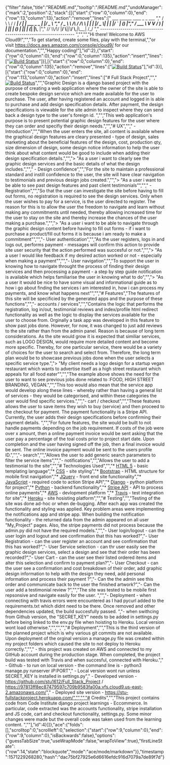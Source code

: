 {"filter":false,"title":"README.md","tooltip":"/README.md","undoManager":{"mark":2,"position":2,"stack":[[{"start":{"row":0,"column":0},"end":{"row":13,"column":13},"action":"remove","lines":["         ___        ______     ____ _                 _  ___  ","        / \\ \\      / / ___|   / ___| | ___  _   _  __| |/ _ \\ ","       / _ \\ \\ /\\ / /\\___ \\  | |   | |/ _ \\| | | |/ _` | (_) |","      / ___ \\ V  V /  ___) | | |___| | (_) | |_| | (_| |\\__, |","     /_/   \\_\\_/\\_/  |____/   \\____|_|\\___/ \\__,_|\\__,_|  /_/ "," ----------------------------------------------------------------- ","","","Hi there! Welcome to AWS Cloud9!","","To get started, create some files, play with the terminal,","or visit https://docs.aws.amazon.com/console/cloud9/ for our documentation.","","Happy coding!"],"id":2},{"start":{"row":0,"column":0},"end":{"row":0,"column":135},"action":"insert","lines":["[![Build Status](https://travis-ci.org/stu1612/Full_Stack_Project.svg?branch=master)](https://travis-ci.org/stu1612/Full_Stack_Project)"]}],[{"start":{"row":0,"column":0},"end":{"row":0,"column":135},"action":"remove","lines":["[![Build Status](https://travis-ci.org/stu1612/Full_Stack_Project.svg?branch=master)](https://travis-ci.org/stu1612/Full_Stack_Project)"],"id":3}],[{"start":{"row":0,"column":0},"end":{"row":113,"column":0},"action":"insert","lines":["# Full Stack Project","","[![Build Status](https://travis-ci.org/stu1612/Full_Stack_Project.svg?branch=master)](https://travis-ci.org/stu1612/Full_Stack_Project)","","Graphic Design is a django based project with the purpose of creating a web application where the owner of the site is able to create bespoke design service which are made available for the user to purchase.  The user, after having registered an account and logged in is able to purchase and add design specification details.  After payment, the design specifications is viewable for the site admin to inspect where they can send back a design type to the user's foreign id.  ","","This web application's purpose is to present potential graphic design features for the user where they can order and specifiy their design needs.","","# UX","","  - Introduction","","When the user enters the site, all content is available where the graphical design features are cleary presented - type of design, sales marketing about the beneficial features of the design, cost, production qty, size dimension of design, some design notice information to help the user think about what content would be good to include when adding their design specification details.","","> \"As a user i want to clearly see the graphic design services and the basic details of what the design includes.","","  - Design confidence","","For the site to maintain a professional standard and instill confidence to the user, the site will have clear navigation to testimonials and previous design jobs created.","","> \"As a user i want to be able to see past design features and past client testimonials\"","","  - Registration","","So that the user can investigate the site before having to fill out forms, no registration is required to see the design services.  Only when the user wishes to pay for a service, is the user directed to register.  The reason for this is to allow the user the freedom to navigate and learn without making any commitments until needed, thereby allowing increased time for the user to stay on the site and thereby increase the chances of the user making a purchase.","","> \"As a user i want to be able to navigate through the graphic design content before having to fill out forms - if i want to purchase a product/fill out forms it is because i am ready to make a commitment\"","","- User authentication","","As the user registers, logs in and logs out, performs payment - messages will confirm this action to provide site user security that the action performed was succesful or not.","","> \"As a user I would like feedback if my desired action worked or not - especially when making a payment\"","","- User navigation","","To support the user in knowing how to navigate throught the process of finding their design services and then processing a payment - a step by step guide notification is available which helps familiarise the user in knowing what to do","","> \"As a user it would be nice to have some visual and informational guide as to how i go about finding the services i am interested in, how i can process my payments, and know what happens next\"","","# Features","The features of this site will be specificied by the generated apps and the purpose of these functions","","- accounts / services","","Contains the logic that performs the registration, log in/out, testimonial reviews and index/profile html redirect functionality as well as the logic to display the services available for the user to choose from.  Orginally a task app was developed in this feature to show past jobs done.  However, for now, it was changed to just add reviews to the site rather than from the admin panel.  Reason is because of long term considerations.  As the site would grow it is expected that similiar services, such as LOGO DESIGN, would require more detailed content and become more specific.  Thereby, for one particular service, there would be a variety of choices for the user to search and select from.  Therefore, the long term plan would be to showcase previous jobs done when the user selects a specific service type.","> \"My client needs a logo design for a startup vegan restaurant which wants to advertise itself as a high street restaurant which appeals for all food eater\"","","The example above shows the need for the user to want to see previous jobs done related to :FOOD, HIGH STREET BRANDING, VEGAN.","","This too would also mean that the service app would develop along these lines - whereby rather than having a general list of services - they would be categorised, and within these categories the user would find specific services.","","- cart / checkout","","These features allows the user to save items they wish to buy (service) and then proceed to the checkout for payment.  The payment functionality is a Stripe API.  Currently, the user adds their design specifications before confirming their payment details.  ","","For future features, the site would be built to not handle payments depending on the job requirement.  If costs of the job were over x amount, then a online payment invoice would be sent asking that the user pay a percentage of the toal costs prior to project start date.  Upon completion and the user having signed off the job, then a final invoice would be sent.  The online invoice payment would be sent to the users profile ID.","","- search","","Allows the user to add generic search parameters to filter the service items","","- notifications","","Allows the user to add a testimonial to the site","","# Technologies Used","","* [HTML 5](https://html.spec.whatwg.org/) - basic templating language","* [CSS](https://developer.mozilla.org/en-US/docs/Web/CSS/Reference) - site styling","* [Bootstrap](https://getbootstrap.com/) - HTML structure for mobile first navigation","* [JQuery](https://code.jquery.com/) - front end site functionality","* [JavaScript](https://www.keycdn.com/support/javascript-cdn-resources) - required code to action Stripe API","* [Django](https://www.djangoproject.com/) - python platform for project","* [Python](https://www.python.org/) - backend functionality","* [Stripe API](https://stripe.com/en-se) - API to process online payments","* [AWS](https://aws.amazon.com/) - devlopment platform ","* [Travis](https://travis-ci.org/) - test integration for site","* [Heroku](https://dashboard.heroku.com/) - site hosisting platform","","# Testing","","Testing of the site was done ad-hoc or when de-bugging.  After each app was created the functionality and styling was applied.  Key problem areas were implementing the notifications app and stripe app.  When building the notification functionality - the returned data from the admin appeared on all user \"My_Project\" pages.  Also, the stripe payments did not process because the admin.py did not have the required models.","","- User login/logout - can the user login and logout and see confirmation that this has worked?","- User Registration - can the user register an account and see confirmation that this has worked?","- User Service selection - can thr user easily see the graphic design services, select a design and see that their order has been recorded?","- User Cart - can the user see their listed ordered items and alter this selection and confirm to payment plan?","- User Checkout - can the user see a confirmation and cost breakdown of their order, add graphic design information to help with the design they need, add personal information and process their payment ?","- Can the the admin see this order and communicate back to the user the finished artwork?","- Can the user add a testimonial review ?","","The site was tested to be mobile first repsonsive and navigate easily for the user. ","","- Deployment - when connecting with travis errors were encountered as I had pycurl added to the requirements.txt which didnt need to be there.  Once removed and other dependencies updated, the build succesfully passed.  ","- when swithcing from Github version, the \"SECRET_KEY\" needs to be added in settings.py before being linked to the env.py file when hoisting to Heroku.  Local version wont load otherwise.","","","","# Deployment","","This is the third version of the planned project which is why various git commits are not available.  Upon deployment of the orginal version a manage.py file was created within my project folders which caused the site to not deploy to Heroku correctly.",""," - this project was created on AWS and connected to my GitHub account during the production stage.  When completed, the project build was tested with Travis and when succesful, connected with Heroku."," - Github - to run on local version - the command line is - python3 manage.py runserver $IP:$PORT"," - Local version wont run unless SECRET_KEY is installed in settings.py"," - Developed version - https://github.com/stu1612/Full_Stack_Project / https://97813ff8ec87479597c709b9583fa00a.vfs.cloud9.us-east-2.amazonaws.com/"," - Deployed site version - https://stu-fullstackproject.herokuapp.com/","","","# Credits","","This project contains code from Code Institute django project learnings - Eccommerce.  In particular, code extracted was the accounts functionality, stripe installation and JS code, cart and checkout functionality, settings.py.  Some minor changes were made but the overall code was taken used from the learning content.  ",""],"id":4}]]},"ace":{"folds":[],"scrolltop":0,"scrollleft":0,"selection":{"start":{"row":9,"column":0},"end":{"row":9,"column":0},"isBackwards":false},"options":{"guessTabSize":true,"useWrapMode":false,"wrapToView":true},"firstLineState":{"row":14,"state":"blockquote","mode":"ace/mode/markdown"}},"timestamp":1571229268280,"hash":"dac75bf27925e6d6616efdc916d7079a7de89f7d"}